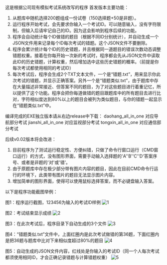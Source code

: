 这是根据公司现有模拟考试系统改写的程序
首发版本主要功能：
1. 从题库中随机选择200题组成一份试卷（150选择题+50是非题）。
2. 运行程序开始考试，会先要求你输入一个考试ID。可以随意输入，没有字符限制，但输入后请牢记自己的ID。因为这会影响到程序后续的功能。
3. 程序会自动统计每个ID做错的题目（根据不同ID分别统计），并自动生成一个JSON文件用来记录每个ID每次考试的错题。这个JSON文件不要删除。
4. 程序会累计统计每个ID的历史错题，并且根据同一道题目的错误次数动态调整错题权重。接着在你每开始一次新的考试时，程序都会先从JSON文件中读取此ID的历史错题，计算权重，然后增加选中这些历史错题的概率。（前提是你每次考试都使用相同的考试ID）
5. 每次考试后，程序会生成2个TXT文本文件，一个是“错题.txt”，用来显示你此次考试的错题，并显示正确答案。另外一个是“错题类似.txt”，由于题库中存在大量描述非常接近、但答案不同的题目，为了对这些题目进行着重记忆，所以提供了这个功能。程序会把你每道做错的题目跟题库中的所有题目去进行比对，字符相似度达到80%以上的题目会被列为类似题目，与你的错题一起显示在“错题类似.txt”中。

编译完成的EXE独立版本请从右边release中下载：
daohang_all_in_one 对应导航部分考试
jianshi_all_in_one 对应监视部分考试
tongxin_all_in_one 对应通信部分考试

后续v0.02版本将会改进：
1. 目前程序为了测试运行稳定性、方便纠错，只做了命令行窗口运行（CMD窗口运行）的方式，没有图形界面，需要手动输入选择题的'A''B''C''D'答案序号、或者是非题的'对'或'错'。
2. 由于原题库中存在极少部分带有图片内容的题目，因此在目前CMD命令行运行的环境下，此类带有图片的题目无法显示图片内容。
3. 增加简单的图形界面，使得可以使用鼠标选择答案，而不必键盘输入答案。

以下是程序功能截图举例：

图1：程序运行截图，123456为输入的考试ID样例
![1](https://user-images.githubusercontent.com/7235411/229962026-db2652dd-3bc1-4656-85e2-d2bfed877988.png)

图2：考试结束显示成绩
![2](https://user-images.githubusercontent.com/7235411/229962054-44b1ed17-aa31-41d9-8880-c24a3f32f4ad.png)

图3：在此次考试后，程序目录下自动生成的3个文件
![3](https://user-images.githubusercontent.com/7235411/229962070-12d70db2-42ca-487e-b1e4-086dbadf5d62.png)

图4：“错题类似.txt”文件中，上面红圈内是此次考试做错的第36题，下面红圈内是把36题与题库中比对下来相似度超过80%的题目
![4](https://user-images.githubusercontent.com/7235411/229962091-a66389e6-0169-4f05-b534-78787848f309.png)

图5：自动生成的JSON文件内容，红线处是你输入的考试ID（同一个人每次考试都须使用相同ID，才会正确记录错题与计算错题权重）
![5](https://user-images.githubusercontent.com/7235411/229962099-67d06db8-1e72-455a-afd0-604f9eb389c2.png)
